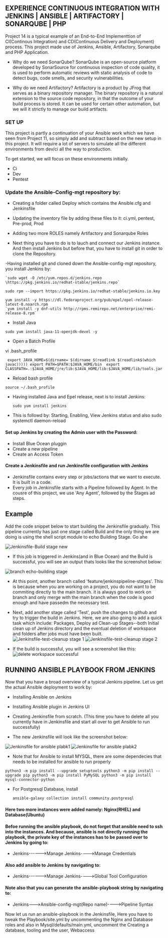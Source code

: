 ## EXPERIENCE CONTINUOUS INTEGRATION WITH JENKINS | ANSIBLE | ARTIFACTORY | SONARQUBE | PHP

Project 14 is a typical example of an End-to-End Implementtion of CI(Continous Integration) and CD(Continuous Delivery and Deployment) process. This project made use of Jenkins, Ansible, Artifactory, Sonarqube and PHP Application.

- Why do we need SonarQube?
SonarQube is an open-source platform developed by SonarSource for continuous inspection of code quality, it is used to perform automatic reviews with static analysis of code to detect bugs, code smells, and security vulnerabilities.

- Why do we need Artifactory?
Artifactory is a product by JFrog that serves as a binary repository manager. The binary repository is a natural extension to the source code repository, in that the outcome of your build process is stored. It can be used for certain other automation, but we will it strictly to manage our build artifacts.

### SET UP
This project is partly a continuation of your Ansible work which we have seen from Project 11, so simply add and subtract based on the new setup in this project. It will require a lot of servers to simulate all the different environments from dev/ci all the way to production.

To get started, we will focus on these environments initially.
- Ci
- Dev
- Pentest

### Update the Ansible-Config-mgt repository by:
- Creating a folder called Deploy which contains the Ansible.cfg and Jenkinsfile
- Updating the inventory file by adding these files to it: ci.yml, pentest, Pre-prod, Prod
- Adding two more ROLES namely Artifactory and Sonarqube Roles

-  Next thing you have to do is to lauch and connect our Jenkins instance. And then install Jenkins but before that, you have to install git in order to clone the Repository. 

-Having installed git and cloned down the Ansible-config-mgt repository, you install Jenkins by:
    
    `sudo wget -O /etc/yum.repos.d/jenkins.repo \https://pkg.jenkins.io/redhat-stable/jenkins.repo`
    
    sudo rpm --import https://pkg.jenkins.io/redhat-stable/jenkins.io.key
    
    yum install -y https://dl.fedoraproject.org/pub/epel/epel-release-latest-8.noarch.rpm
    `yum install -y dnf-utils http://rpms.remirepo.net/enterprise/remi-release-8.rpm`

- Install Java

`sudo yum install java-11-openjdk-devel -y`

- Open a Batch Profile

 vi .bash_profile

` 
  export JAVA_HOME=$(dirname= $(dirname $(readlink $(readlink$(which javac)))))
  export PATH=$PATH:$JAVA_HOME/bin 
  export CLASSPATH=.:$JAVA_HOME/jre/lib:$JAVA_HOME/lib:$JAVA_HOME/lib/tools.jar
`

- Reload bash profile

`source ~/.bash_profile`
 
 - Having installed Java and Epel release, next is to install Jenkins:

   `sudo yum install jenkins`
   
 - This is followd by: Starting, Enabling, View Jenkins status and also sudo systemctl daemon-reload

#### Set up Jenkins by creating the Admin user with the Password:
- Install Blue Ocean pluggin
- Create a new pipeline
- Create an Access Token

#### Create a Jenkinsfile and run Jenkinsfile configuration with Jenkins

- Jenkinsfile contains every step or jobs/actions that we want to execute. It is built in a code. 
- Every job in Jenkinsfile starts with a Pipeline followed by Agent. In the cousre of this project, we use 'Any Agent', followed by the Stages ad steps.

## Example
Add the code snippet below to start building the Jenkinsfile gradually. This pipeline currently has just one stage called Build and the only thing we are doing is using the shell script module to echo Building Stage. Go ahe

                                                      
  ![Jenkinsfile-Build stage  new](https://user-images.githubusercontent.com/65022146/214299598-36be0b65-df7c-49c9-98b9-8238382c86cc.png)
  
 
 - If this job is triggered in Jenkins(and in Blue Ocean) and the Build is successful, you will see an output thats looks like the screenshot below:


![branch echo-building stage](https://user-images.githubusercontent.com/65022146/214286301-38e8a344-bf82-4449-89fb-c35aa3b62787.png)


- At this point, another branch called 'feature/jenkinspipeline-stages'. This is because when you are working on a project, you do not want to be commiting directly to the main branch. it is always good to work on branch and only merge with the main branch when the code is good enough and have passedm the necessary test.

- Next, add another stage called 'Test', push the changes to github and try to trigger the build in Jenkins. Here, we are also going to add a quick task which include: Packages, Deploy ad Clean-up Stages--both Initial clean up of Jenkins directory and the eventual deletion of workspace and folders after jobs must have been built.
![Jenkinsfile-test-cleanup stage 1](https://user-images.githubusercontent.com/65022146/214308942-17771510-f5bc-4c56-bb50-e6a068084ec6.png)
     ![Jenkinsfile-test-cleanup stage 2](https://user-images.githubusercontent.com/65022146/214308946-dbbfd5ed-68cc-4b37-8e7a-db0257824ea9.png)
     
-  If the build is successful, you will see a screenshot like this:
![delete workspace successful](https://user-images.githubusercontent.com/65022146/214311188-d3be6a5c-0a27-4147-9873-8b4af62c7c04.png)



## RUNNING ANSIBLE PLAYBOOK FROM JENKINS
Now that you have a broad overview of a typical Jenkins pipeline. Let us get the actual Ansible deployment to work by:

- Installing Ansible on Jenkins
- Installing Ansible plugin in Jenkins UI
- Creating Jenkinsfile from scratch. (This time you have to delete all you currently have in Jenkinsfile and start all over to get Ansible to run successfully)

- The new Jenkinsfile will look like the screenshot below:

![Jenkinsfile for ansible plabk1](https://user-images.githubusercontent.com/65022146/214329229-fade2a13-0170-4c35-a110-b6986b95c0a8.png)
![Jenkinsfile for ansible plabk2](https://user-images.githubusercontent.com/65022146/214329237-a820abb4-c65e-4b79-974c-fe0f7b20b06d.png)



- Note that for Ansible to install MYSQL, there are some dependecies that needs to be installed for ansible to run properly

`
python3 -m pip install --upgrade setuptools
python3 -m pip install --upgrade pip
python3 -m pip install PyMySQL
python3 -m pip install mysql-connector-python
`

- For Postgresql Database, install

  `ansible-galaxy collection install community.postgresql`
 
 #### Here two more instances were added namely: Nginx(RHEL) and Database(Ubuntu)
 
#### Befoe running the ansible playbook, do not forget that ansible need to ssh into the instances. And because, ansible is not directly running the playbook, the private key of the instances has to be passed over to Jenkins by going to:

- Jenkins------>Manage Jenkins---->Manage Credentials

#### Also add ansible to Jenkins by navigating to:

 - Jenkins------>Manage Jenkins---->Global Tool Configuration

#### Note also that you can generate the ansible-playbook string by navigating to:

 - Jenkins--->Ansible-config-mgt(Repo name)---->Pipeline Syntax
 
  Now let us run an ansible-playbook in the Jenkinsfile, Here you have to tweak the Playbook/site.yml by uncommenting the Nginx and Database roles and also in Mysql/defaults/main.yml, uncomment the Creating a database, tooling and the user, Webaccess
        
